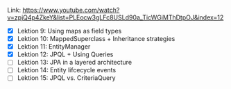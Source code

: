 Link: https://www.youtube.com/watch?v=zpjQ4p4ZkeY&list=PLEocw3gLFc8USLd90a_TicWGiMThDtpOJ&index=12

- [x] Lektion 9: Using maps as field types
- [x] Lektion 10: MappedSuperclass + Inheritance strategies
- [x] Lektion 11: EntityManager
- [x] Lektion 12: JPQL + Using Queries
- [ ] Lektion 13: JPA in a layered architecture
- [ ] Lektion 14: Entity lifcecycle events
- [ ] Lektion 15: JPQL vs. CriteriaQuery